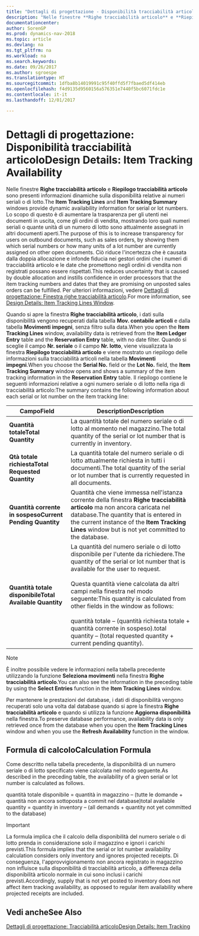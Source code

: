 ```yaml
---
title: "Dettagli di progettazione - Disponibilità tracciabilità articolo"
description: "Nelle finestre **Righe tracciabilità articolo** e **Riepilogo tracciabilità articolo** sono presenti informazioni dinamiche sulla disponibilità relative ai numeri seriali o di lotto. Lo scopo di questo è di aumentare la trasparenza per gli utenti nei documenti in uscita, come gli ordini di vendita, mostrando loro quali numeri seriali o quante unità di un numero di lotto sono attualmente assegnati in altri documenti aperti. Ciò riduce l'incertezza che è causata dalla doppia allocazione e infonde fiducia nei gestori ordini che i numeri di tracciabilità articolo e le date che promettono negli ordini di vendita non registrati possano essere rispettati."
documentationcenter: 
author: SorenGP
ms.prod: dynamics-nav-2018
ms.topic: article
ms.devlang: na
ms.tgt_pltfrm: na
ms.workload: na
ms.search.keywords: 
ms.date: 09/26/2017
ms.author: sgroespe
ms.translationtype: HT
ms.sourcegitcommit: 1dfba8b14019991c95f40ffd5f7fbaed5df414eb
ms.openlocfilehash: f4d9135d9560156a576351e7440f5bc6071fdc1e
ms.contentlocale: it-it
ms.lasthandoff: 12/01/2017

---
```

# <a name="design-details-item-tracking-availability"></a><span data-ttu-id="1bd72-105">Dettagli di progettazione: Disponibilità tracciabilità articolo</span><span class="sxs-lookup"><span data-stu-id="1bd72-105">Design Details: Item Tracking Availability</span></span>
<span data-ttu-id="1bd72-106">Nelle finestre **Righe tracciabilità articolo** e **Riepilogo tracciabilità articolo** sono presenti informazioni dinamiche sulla disponibilità relative ai numeri seriali o di lotto.</span><span class="sxs-lookup"><span data-stu-id="1bd72-106">The **Item Tracking Lines** and **Item Tracking Summary** windows provide dynamic availability information for serial or lot numbers.</span></span> <span data-ttu-id="1bd72-107">Lo scopo di questo è di aumentare la trasparenza per gli utenti nei documenti in uscita, come gli ordini di vendita, mostrando loro quali numeri seriali o quante unità di un numero di lotto sono attualmente assegnati in altri documenti aperti.</span><span class="sxs-lookup"><span data-stu-id="1bd72-107">The purpose of this is to increase transparency for users on outbound documents, such as sales orders, by showing them which serial numbers or how many units of a lot number are currently assigned on other open documents.</span></span> <span data-ttu-id="1bd72-108">Ciò riduce l'incertezza che è causata dalla doppia allocazione e infonde fiducia nei gestori ordini che i numeri di tracciabilità articolo e le date che promettono negli ordini di vendita non registrati possano essere rispettati.</span><span class="sxs-lookup"><span data-stu-id="1bd72-108">This reduces uncertainty that is caused by double allocation and instills confidence in order processors that the item tracking numbers and dates that they are promising on unposted sales orders can be fulfilled.</span></span> <span data-ttu-id="1bd72-109">Per ulteriori informazioni, vedere [Dettagli di progettazione: Finestra righe tracciabilità articolo](design-details-item-tracking-lines-window.md).</span><span class="sxs-lookup"><span data-stu-id="1bd72-109">For more information, see [Design Details: Item Tracking Lines Window](design-details-item-tracking-lines-window.md).</span></span>  

 <span data-ttu-id="1bd72-110">Quando si apre la finestra **Righe tracciabilità articolo**, i dati sulla disponibilità vengono recuperati dalla tabella **Mov. contabile articoli** e dalla tabella **Movimenti impegni**, senza filtro sulla data.</span><span class="sxs-lookup"><span data-stu-id="1bd72-110">When you open the **Item Tracking Lines** window, availability data is retrieved from the **Item Ledger Entry** table and the **Reservation Entry** table, with no date filter.</span></span> <span data-ttu-id="1bd72-111">Quando si sceglie il campo **Nr. seriale** o il campo **Nr. lotto**, viene visualizzata la finestra **Riepilogo tracciabilità articolo** e viene mostrato un riepilogo delle informazioni sulla tracciabilità articoli nella tabella **Movimenti impegni**.</span><span class="sxs-lookup"><span data-stu-id="1bd72-111">When you choose the **Serial No.** field or the **Lot No.** field, the **Item Tracking Summary** window opens and shows a summary of the item tracking information in the **Reservation Entry** table.</span></span> <span data-ttu-id="1bd72-112">Il riepilogo contiene le seguenti informazioni relative a ogni numero seriale o di lotto nella riga di tracciabilità articolo:</span><span class="sxs-lookup"><span data-stu-id="1bd72-112">The summary contains the following information about each serial or lot number on the item tracking line:</span></span>  

|<span data-ttu-id="1bd72-113">Campo</span><span class="sxs-lookup"><span data-stu-id="1bd72-113">Field</span></span>|<span data-ttu-id="1bd72-114">Description</span><span class="sxs-lookup"><span data-stu-id="1bd72-114">Description</span></span>|  
|---------------------------------|---------------------------------------|  
|<span data-ttu-id="1bd72-115">**Quantità totale**</span><span class="sxs-lookup"><span data-stu-id="1bd72-115">**Total Quantity**</span></span>|<span data-ttu-id="1bd72-116">La quantità totale del numero seriale o di lotto al momento nel magazzino.</span><span class="sxs-lookup"><span data-stu-id="1bd72-116">The total quantity of the serial or lot number that is currently in inventory.</span></span>|  
|<span data-ttu-id="1bd72-117">**Qtà totale richiesta**</span><span class="sxs-lookup"><span data-stu-id="1bd72-117">**Total Requested Quantity**</span></span>|<span data-ttu-id="1bd72-118">La quantità totale del numero seriale o di lotto attualmente richiesta in tutti i documenti.</span><span class="sxs-lookup"><span data-stu-id="1bd72-118">The total quantity of the serial or lot number that is currently requested in all documents.</span></span>|  
|<span data-ttu-id="1bd72-119">**Quantità corrente in sospeso**</span><span class="sxs-lookup"><span data-stu-id="1bd72-119">**Current Pending Quantity**</span></span>|<span data-ttu-id="1bd72-120">Quantità che viene immessa nell'istanza corrente della finestra **Righe tracciabilità articolo** ma non ancora caricata nel database.</span><span class="sxs-lookup"><span data-stu-id="1bd72-120">The quantity that is entered in the current instance of the **Item Tracking Lines** window but is not yet committed to the database.</span></span>|  
|<span data-ttu-id="1bd72-121">**Quantità totale disponibile**</span><span class="sxs-lookup"><span data-stu-id="1bd72-121">**Total Available Quantity**</span></span>|<span data-ttu-id="1bd72-122">La quantità del numero seriale o di lotto disponibile per l'utente da richiedere.</span><span class="sxs-lookup"><span data-stu-id="1bd72-122">The quantity of the serial or lot number that is available for the user to request.</span></span><br /><br /> <span data-ttu-id="1bd72-123">Questa quantità viene calcolata da altri campi nella finestra nel modo seguente:</span><span class="sxs-lookup"><span data-stu-id="1bd72-123">This quantity is calculated from other fields in the window as follows:</span></span><br /><br /> <span data-ttu-id="1bd72-124">quantità totale – (quantità richiesta totale + quantità corrente in sospeso).</span><span class="sxs-lookup"><span data-stu-id="1bd72-124">total quantity – (total requested quantity + current pending quantity).</span></span>|  

> [!NOTE]  
>  <span data-ttu-id="1bd72-125">È inoltre possibile vedere le informazioni nella tabella precedente utilizzando la funzione **Seleziona movimenti** nella finestra **Righe tracciabilità articolo**.</span><span class="sxs-lookup"><span data-stu-id="1bd72-125">You can also see the information in the preceding table by using the **Select Entries** function in the **Item Tracking Lines** window.</span></span>  

 <span data-ttu-id="1bd72-126">Per mantenere le prestazioni del database, i dati di disponibilità vengono recuperati solo una volta dal database quando si apre la finestra **Righe tracciabilità articolo** e quando si utilizza la funzione **Aggiorna disponibilità** nella finestra.</span><span class="sxs-lookup"><span data-stu-id="1bd72-126">To preserve database performance, availability data is only retrieved once from the database when you open the **Item Tracking Lines** window and when you use the **Refresh Availability** function in the window.</span></span>  

## <a name="calculation-formula"></a><span data-ttu-id="1bd72-127">Formula di calcolo</span><span class="sxs-lookup"><span data-stu-id="1bd72-127">Calculation Formula</span></span>  
 <span data-ttu-id="1bd72-128">Come descritto nella tabella precedente, la disponibilità di un numero seriale o di lotto specificato viene calcolata nel modo seguente.</span><span class="sxs-lookup"><span data-stu-id="1bd72-128">As described in the preceding table, the availability of a given serial or lot number is calculated as follows.</span></span>  

 <span data-ttu-id="1bd72-129">quantità totale disponibile = quantità in magazzino – (tutte le domande + quantità non ancora sottoposta a commit nel database)</span><span class="sxs-lookup"><span data-stu-id="1bd72-129">total available quantity = quantity in inventory – (all demands + quantity not yet committed to the database)</span></span>  

> [!IMPORTANT]  
>  <span data-ttu-id="1bd72-130">La formula implica che il calcolo della disponibilità del numero seriale o di lotto prenda in considerazione solo il magazzino e ignori i carichi previsti.</span><span class="sxs-lookup"><span data-stu-id="1bd72-130">This formula implies that the serial or lot number availability calculation considers only inventory and ignores projected receipts.</span></span> <span data-ttu-id="1bd72-131">Di conseguenza, l'approvvigionamento non ancora registrato in magazzino non influisce sulla disponibilità di tracciabilità articolo, a differenza della disponibilità articolo normale in cui sono inclusi i carichi previsti.</span><span class="sxs-lookup"><span data-stu-id="1bd72-131">Accordingly, supply that is not yet posted to inventory does not affect item tracking availability, as opposed to regular item availability where projected receipts are included.</span></span>  

## <a name="see-also"></a><span data-ttu-id="1bd72-132">Vedi anche</span><span class="sxs-lookup"><span data-stu-id="1bd72-132">See Also</span></span>  
 [<span data-ttu-id="1bd72-133">Dettagli di progettazione: Tracciabilità articolo</span><span class="sxs-lookup"><span data-stu-id="1bd72-133">Design Details: Item Tracking</span></span>](design-details-item-tracking.md)


